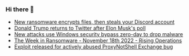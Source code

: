 ### Hi there 👋

<!--START_SECTION:feed-->
* [New ransomware encrypts files, then steals your Discord account](https://www.bleepingcomputer.com/news/security/new-ransomware-encrypts-files-then-steals-your-discord-account/)
* [Donald Trump returns to Twitter after Elon Musk's poll](https://www.bleepingcomputer.com/news/technology/donald-trump-returns-to-twitter-after-elon-musks-poll/)
* [New attacks use Windows security bypass zero-day to drop malware](https://www.bleepingcomputer.com/news/security/new-attacks-use-windows-security-bypass-zero-day-to-drop-malware/)
* [The Week in Ransomware - November 18th 2022 - Rising Operations](https://www.bleepingcomputer.com/news/security/the-week-in-ransomware-november-18th-2022-rising-operations/)
* [Exploit released for actively abused ProxyNotShell Exchange bug](https://www.bleepingcomputer.com/news/security/exploit-released-for-actively-abused-proxynotshell-exchange-bug/)
<!--END_SECTION:feed-->

<!--
**frankenk/frankenk** is a ✨ _special_ ✨ repository because its `README.md` (this file) appears on your GitHub profile.

Here are some ideas to get you started:

- 🔭 I’m currently working on ...
- 🌱 I’m currently learning ...
- 👯 I’m looking to collaborate on ...
- 🤔 I’m looking for help with ...
- 💬 Ask me about ...
- 📫 How to reach me: ...
- 😄 Pronouns: ...
- ⚡ Fun fact: ...
-->



